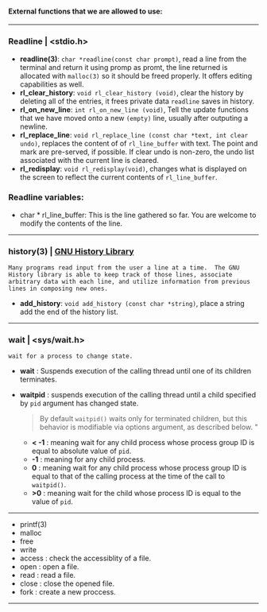#### External functions that we are allowed to use:

---
### Readline | <stdio.h>
* **readline(3)**: `char *readline(const char prompt)`, read a line from the terminal and return it using promp as promt, the line returned is allocated with `malloc(3)` so it should be freed properly. It offers editing capabilities as well.
* **rl_clear_history**: `void rl_clear_history (void)`, clear the history by deleting all of the entries, it frees private data `readline` saves in history.
* **rl_on_new_line**: `int rl_on_new_line (void)`, Tell the update functions that we have moved onto a new `(empty)` line, usually after outputing a newline.
* **rl_replace_line**: `void rl_replace_line (const char *text, int clear undo)`, replaces the content of of `rl_line_buffer` with text. The point and mark are pre-served, if possible. If clear undo is non-zero, the undo list associated with the current
line is cleared.
* **rl_redisplay**: `void rl_redisplay(void)`, changes what is displayed on the screen to reflect the current contents of `rl_line_buffer`.

### Readline variables:
* char * rl_line_buffer: This is the line gathered so far. You are welcome to modify the contents of the line.

------
### history(3) | [GNU History Library](https://tiswww.case.edu/php/chet/readline/history.html)
    Many programs read input from the user a line at a time.  The GNU History library is able to keep track of those lines, associate arbitrary data with each line, and utilize information from previous lines in composing new ones.

* **add_history**: `void add_history (const char *string)`, place a string add the end of the history list.
---
### wait | <sys/wait.h>
    wait for a process to change state.
* **wait** : Suspends execution of the calling thread until one of its children terminates.
* **waitpid** : suspends execution of the calling thread until a child specified by  `pid` argument has changed state.
    
    > By default `waitpid()` waits only for terminated children, but this behavior is modifiable via options argument, as described below. "
    
    * **< -1** : meaning wait for any child process whose process group ID is equal to absolute value of `pid`.
    * **-1** : meaning for any child process.
    * **0** : meaning  wait for any child process whose process group ID is equal to that of the calling process at the time of the call to `waitpid()`.
    * **>0** : meaning wait for the child whose process ID is equal to the value of `pid`.
    
---
* printf(3)
* malloc
* free
* write
* access : check the accessiblity of a file.
* open : open a file.
* read : read a file.
* close : close the opened file.
* fork : create a new proccess.
---
